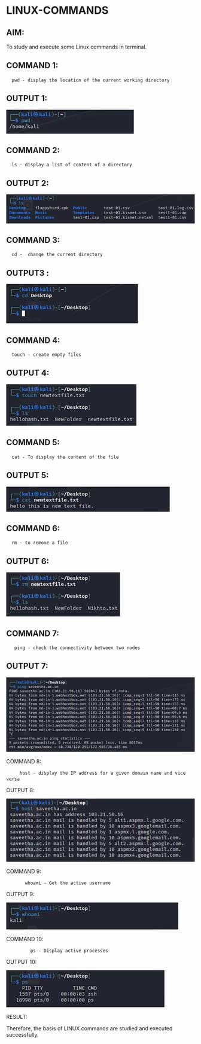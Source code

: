 # LINUX-COMMANDS

## AIM:

To study and execute some Linux commands in terminal.

## COMMAND 1:
```
  pwd - display the location of the current working directory
```


## OUTPUT 1:

![](4.1.png)

## COMMAND 2:

```
  ls - display a list of content of a directory
```

## OUTPUT 2:

![](4.2.png)

## COMMAND 3:


```
  cd -  change the current directory
```

## OUTPUT3 :

![](4.3.png)

## COMMAND 4:

```
  touch - create empty files
```

## OUTPUT 4:

![](4.4.png)

## COMMAND 5:

```
  cat - To display the content of the file
```

## OUTPUT 5:

![](4.5.png)
 
## COMMAND 6:

```
  rm - to remove a file
```

## OUTPUT 6:

![](4.6.png)

## COMMAND 7:

```
   ping - check the connectivity between two nodes 
```

## OUTPUT 7:

![](4.7.png)

COMMAND 8:

```
     host - display the IP address for a given domain name and vice versa
```

OUTPUT 8:

![](4.8.png)

COMMAND 9:

```
       whoami - Get the active username
```

OUTPUT 9:

![](4.9.png)

COMMAND 10:

```
         ps - Display active processes
```

OUTPUT 10:

![](4.10.png)

RESULT:

Therefore, the basis of LINUX commands are studied and executed successfully.
